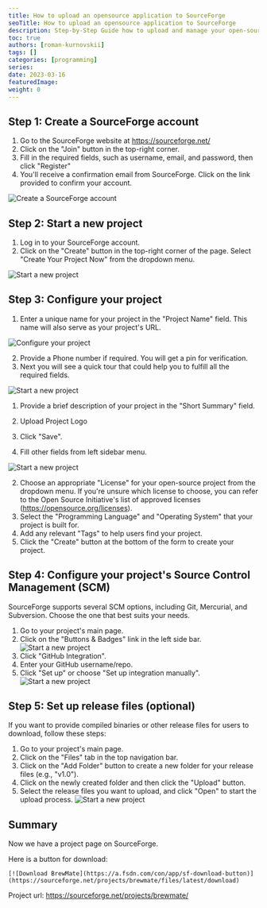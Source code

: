 ```yaml
---
title: How to upload an opensource application to SourceForge
seoTitle: How to upload an opensource application to SourceForge
description: Step-by-Step Guide how to upload and manage your open-source application on SourceForge with this detailed, step-by-step guide, ensuring maximum visibility and accessibility for your project.
toc: true
authors: [roman-kurnovskii]
tags: []
categories: [programming]
series:
date: 2023-03-16
featuredImage:
weight: 0
---
```



## Step 1: Create a SourceForge account

1. Go to the SourceForge website at https://sourceforge.net/
1. Click on the "Join" button in the top-right corner.
2. Fill in the required fields, such as username, email, and password, then click "Register"
3. You'll receive a confirmation email from SourceForge. Click on the link provided to confirm your account.

![Create a SourceForge account](assets/001.png)

## Step 2: Start a new project

1. Log in to your SourceForge account.
1. Click on the "Create" button in the top-right corner of the page.
Select "Create Your Project Now" from the dropdown menu.

![Start a new project](assets/002.png)


## Step 3: Configure your project

1. Enter a unique name for your project in the "Project Name" field. This name will also serve as your project's URL.

![Configure your project](assets/003.png)

2. Provide a Phone number if required. You will get a pin for verification. 
3. Next you will see a quick tour that could help you to fulfill all the required fields.

![Start a new project](assets/004.png)

1. Provide a brief description of your project in the "Short Summary" field.
1. Upload Project Logo
1. Click "Save".


1. Fill other fields from left sidebar menu.

![Start a new project](assets/005.png)

2. Choose an appropriate "License" for your open-source project from the dropdown menu. If you're unsure which license to choose, you can refer to the Open Source Initiative's list of approved licenses (https://opensource.org/licenses).
3. Select the "Programming Language" and "Operating System" that your project is built for.
4. Add any relevant "Tags" to help users find your project.
5. Click the "Create" button at the bottom of the form to create your project.

## Step 4: Configure your project's Source Control Management (SCM)

SourceForge supports several SCM options, including Git, Mercurial, and Subversion. Choose the one that best suits your needs.

1. Go to your project's main page.
1. Click on the "Buttons & Badges" link in the left side bar.
![Start a new project](assets/006.png)
3. Click "GitHub Integration".
4. Enter your GitHub username/repo.
5. Click "Set up" or choose "Set up integration manually".
![Start a new project](assets/007.png)

## Step 5: Set up release files (optional)

If you want to provide compiled binaries or other release files for users to download, follow these steps:

1. Go to your project's main page.
1. Click on the "Files" tab in the top navigation bar.
1. Click on the "Add Folder" button to create a new folder for your release files (e.g., "v1.0").
1. Click on the newly created folder and then click the "Upload" button.
1. Select the release files you want to upload, and click "Open" to start the upload process.
![Start a new project](assets/008.png)

## Summary

Now we have a project page on SourceForge.

Here is a button for download:
```
[![Download BrewMate](https://a.fsdn.com/con/app/sf-download-button)](https://sourceforge.net/projects/brewmate/files/latest/download)
```

Project url: https://sourceforge.net/projects/brewmate/
